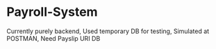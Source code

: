 # Payroll-System

Currently purely backend, Used temporary DB for testing, Simulated at POSTMAN, Need Payslip URI DB

